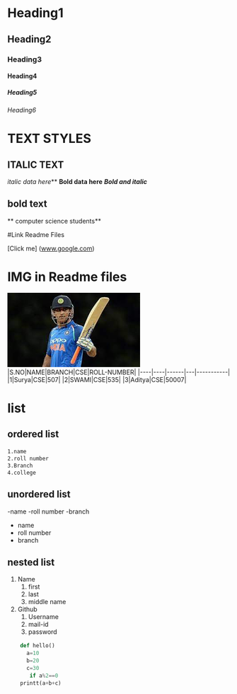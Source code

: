# Heading1
## Heading2
### Heading3
#### Heading4
##### Heading5
###### Heading6

# TEXT STYLES
## ITALIC TEXT
*italic data here***
**Bold data here**
***Bold and italic***


##  bold text
** computer science students**

#Link Readme Files

[Click me]  (www.google.com)
# IMG in Readme files
![Dhoni2](Dhoni2.jpg)
|S.NO|NAME|BRANCH|CSE|ROLL-NUMBER|
|----|----|------|---|-----------|
|1|Surya|CSE|507|
|2|SWAMI|CSE|535|
|3|Aditya|CSE|50007|
#  list
##  ordered list
    1.name
    2.roll number
    3.Branch
    4.college
## unordered list
-name
-roll number
-branch

* name
* roll number
* branch
## nested list
1.   Name
     1. first
     2. last
     3. middle name
2.   Github
     1. Username
     2. mail-id 
     3. password


```python
    def hello()
      a=10
      b=20
      c=30
       if a%2==0
    printt(a+b+c)
```


